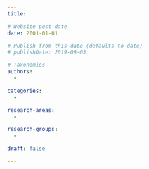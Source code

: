 ```yaml
---
title:

# Website post date
date: 2001-01-01

# Publish from this date (defaults to date)
# publishDate: 2019-09-03

# Taxonomies
authors:
  -

categories:
  -

research-areas:
  -

research-groups:
  -

draft: false

---
```

